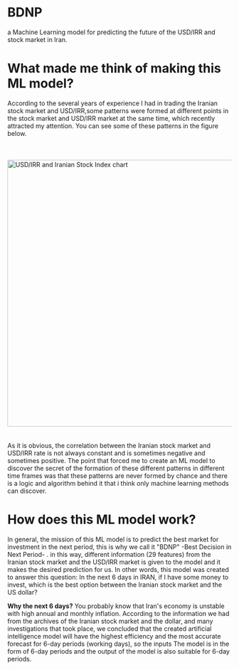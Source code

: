 # BDNP
a Machine Learning model for predicting the future of the USD/IRR and stock market in Iran.

# What made me think of making this ML model?
According to the several years of experience I had in trading the Iranian stock market and USD/IRR,some patterns were formed at different points in the stock market and USD/IRR market at the same time, which recently attracted my attention.
You can see some of these patterns in the figure below.<br><br><br>
&nbsp;&nbsp;&nbsp;&nbsp;&nbsp;&nbsp;&nbsp;&nbsp;&nbsp;&nbsp;&nbsp;&nbsp;&nbsp;&nbsp;&nbsp; <img src="https://private-user-images.githubusercontent.com/104448040/320200771-388b8d13-4107-45d0-ac44-ceb18732077d.png?jwt=eyJhbGciOiJIUzI1NiIsInR5cCI6IkpXVCJ9.eyJpc3MiOiJnaXRodWIuY29tIiwiYXVkIjoicmF3LmdpdGh1YnVzZXJjb250ZW50LmNvbSIsImtleSI6ImtleTUiLCJleHAiOjE3MTI0MDI4NTcsIm5iZiI6MTcxMjQwMjU1NywicGF0aCI6Ii8xMDQ0NDgwNDAvMzIwMjAwNzcxLTM4OGI4ZDEzLTQxMDctNDVkMC1hYzQ0LWNlYjE4NzMyMDc3ZC5wbmc_WC1BbXotQWxnb3JpdGhtPUFXUzQtSE1BQy1TSEEyNTYmWC1BbXotQ3JlZGVudGlhbD1BS0lBVkNPRFlMU0E1M1BRSzRaQSUyRjIwMjQwNDA2JTJGdXMtZWFzdC0xJTJGczMlMkZhd3M0X3JlcXVlc3QmWC1BbXotRGF0ZT0yMDI0MDQwNlQxMTIyMzdaJlgtQW16LUV4cGlyZXM9MzAwJlgtQW16LVNpZ25hdHVyZT04MzcxNGMwNDZiYjMzMjc0OWI0MWUxODQwYTgzZDIxNDc1Y2UwMGRmZDc5MjBmOGZmOWMxZGYxYzQ4YWY1MWZlJlgtQW16LVNpZ25lZEhlYWRlcnM9aG9zdCZhY3Rvcl9pZD0wJmtleV9pZD0wJnJlcG9faWQ9MCJ9.n88jI2VdUKYjJ7uYQjfRDoF0T5_-PtJLwaiI79ny418" alt="USD/IRR and Iranian Stock Index chart" width="800" height="600"><br><br><br>
As it is obvious, the correlation between the Iranian stock market and USD/IRR rate is not always constant and is sometimes negative and sometimes positive.
The point that forced me to create an ML model to discover the secret of the formation of these different patterns in different time frames was that these patterns are never formed by chance and there is a logic and algorithm behind it that i think only machine learning methods can discover.

# How does this ML model work?
In general, the mission of this ML model is to predict the best market for investment in the next period, this is why we call it "BDNP" -Best Decision in Next Period- . in this way, different information (29 features) from the Iranian stock market and the USD/IRR market is given to the model and it makes the desired prediction for us.
In other words, this model was created to answer this question:
In the next 6 days in IRAN, if I have some money to invest, which is the best option between the Iranian stock market and the US dollar?

**Why the next 6 days?**
You probably know that Iran's economy is unstable with high annual and monthly inflation.
According to the information we had from the archives of the Iranian stock market and the dollar, and many investigations that took place, we concluded that the created artificial intelligence model will have the highest efficiency and the most accurate forecast for 6-day periods (working days), so the inputs The model is in the form of 6-day periods and the output of the model is also suitable for 6-day periods.

